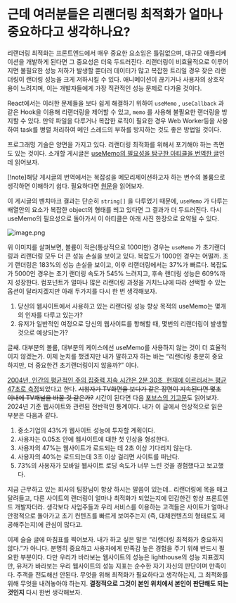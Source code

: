 # 근데 여러분들은 리랜더링 최적화가 얼마나 중요하다고 생각하나요?

리랜더링 최적화는 프론트엔드에서 매우 중요한 요소임은 틀림없으며, 대규모 애플리케이션을 개발하게 된다면 그 중요성은 더욱 두드러진다. 리랜더링이 비효율적으로 이루어지면 불필요한 성능 저하가 발생할 뿐더러 데이터가 많고 복잡한 트리일 경우 잦은 리랜더링이 랜더링 성능을 크게 저하시킬 수 있다. 애니메이션이 끊기거나 사용자의 상호작용이 느려지며, 이는 개발자들에게 가장 직관적인 성능 문제로 다가올 것이다.

React에서는 이러한 문제들을 보다 쉽게 해결하기 위하여 `useMemo` , `useCallback` 과 같은 Hook을 이용해 리랜더링을 제어할 수 있고, `memo` 를 사용해 불필요한 랜더링을 방지할 수 있다. 만약 파일을 다루거나 복잡한 로직이 필요한 경우 Web Worker등을 사용하여 task를 병렬 처리하여 메인 스레드의 부하를 방지하는 것도 좋은 방법일 것이다.

프로그래밍 기술은 양면을 가지고 있다. 리랜더링 최적화를 위해서 포기해야 하는 측면도 있는 것이다. 소개할 게시글은 [useMemo의 필요성을 탐구한 아티클을 번역한 글](https://github.com/yeonjuan/dev-blog/blob/master/JavaScript/should-you-really-use-usememo.md)인데 읽어보자.

[!note]해당 게시글의 번역에서는 복잡성을 메모리제이션하고자 하는 변수의 볼륨으로 생각하면 이해하기 쉽다. 필요하다면 [원문](https://medium.com/swlh/should-you-use-usememo-in-react-a-benchmarked-analysis-159faf6609b7)을 읽어보자.

이 게시글의 벤치마크 결과는 단순히 `string[]` 을 다루었기 때문에, `useMemo` 가 다루는 배열안의 요소가 복잡한 object의 형태를 띄고 있다면 그 결과가 더 두드러진다. 다시 useMemo의 필요성으로 돌아가서 이 아티클은 아래 사진 한장으로 요약될 수 있다.

![image.png](image.png)

위 이미지를 살펴보면, 볼륨이 적은(통상적으로 100미만) 경우는 `useMemo` 가 초기랜더링과 리랜더링 모두 더 큰 성능 손실을 보이고 있다. 복잡도가 1000인 경우는 어떨까. 초기 랜더링은 183%의 성능 손실을 보이고, 이후 리랜더링에서는 37%가 빠르다. 복잡도가 5000인 경우는 초기 랜더링 속도가 545% 느려지고, 후속 랜더링 성능은 609%까지 성장한다. 컴포넌트가 얼마나 많은 리랜더링 과정을 거치느냐에 따라 선택할 수 있는 옵션이 달라지겠지만 아래 두가지를 다시 한 번 생각해보자.

1. 당신의 웹사이트에서 사용하고 있는 리랜더링 성능 향상 목적의 useMemo는 몇개의 인자를 다루고 있는가?
2. 유저가 일반적인 여정으로 당신의 웹사이트를 항해할 때, 몇번의 리랜더링이 발생할 것으로 예상되는가?

글쌔. 대부분의 볼륨, 대부분의 케이스에선 useMemo를 사용하지 않는 것이 더 효율적이지 않겠는가. 이제 눈치를 챘겠지만 내가 말하고자 하는 바는 “리랜더링 충분히 중요하지만, 더 중요한건 초기랜더링이지 않을까?” 이다.

[2004년, 인간의 평균적인 주의 집중력 지속 시간은 2분 30초, 현재에 이르러서는 평균 47초로 측정](https://product.kyobobook.co.kr/detail/S000211899532)되었다고 한다. ~~시청자가 TV화면을 보다가 같은 장면이 지속된다면 몇초 이내에 TV채널을 바꿀 것 같은가?~~ 시간이 된다면 다음 [포브스의 기고문](https://www.forbes.com/advisor/business/software/website-statistics/#sources_section)도 읽어보자. 2024년 기준 웹사이트와 관련된 전반적인 통계이다. 내가 이 글에서 인상적으로 읽은 부분은 다음과 같다.

1. 중소기업의 43%가 웹사이트 성능에 투자할 계획이다.
2. 사용자는 0.05초 안에 웹사이트에 대한 첫 인상을 형성한다.
3. 사용자의 47%는 웹사이트가 로드되는 데 2초 이상 기다리지 않는다.
4. 사용자의 40%는 로드되는데 3초 이상 걸리면 사이트를 떠난다.
5. 73%의 사용자가 모바일 웹사이트 로딩 속도가 너무 느린 것을 경험했다고 보고했다.

지금 근무하고 있는 회사의 팀장님이 항상 하시는 말씀이 있는데.. 리랜더링에 목을 매고 달려들고, 다른 사이트의 랜더링이 얼마나 최적화가 되었는지에 민감한건 항상 프론트엔드 개발자더라. 생각보다 사업주들과 우리 서비스를 이용하는 고객들은 사이트가 얼마나 안정적으로 돌아가고 초기 컨텐츠를 빠르게 보여주는지 (즉, 대체컨텐츠의 형태로도 제공해주는지)에 관심이 많다고.

이제 슬슬 글에 마침표를 찍어보자. 내가 하고 싶은 말은 “리랜더링 최적화가 중요하지 않다.”가 아니다. 분명히 중요하고 사용자에게 만족감 높은 경험을 주기 위해 반드시 필요한 부분이다. 다만 우리가 바라보는 웹사이트의 성능은 lighthouse의 성능 지표겠지만, 유저가 바라보는 우리 웹사이트의 성능 지표는 순수한 자기 자신의 판단이며 만족이다. 주객을 전도해선 안된다. 무엇을 위해 최적화가 필요하다고 생각하는지, 그 최적화를 위해 무엇을 내려놓아야 하는지. **결정적으로 그것이 본인 위치에서 본인이 판단해도 되는 것인지** 다시 한번 생각해보자.
